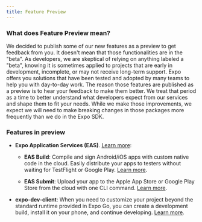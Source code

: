 ```yaml
---
title: Feature Preview
---
```


### What does Feature Preview mean?

We decided to publish some of our new features as a preview to get feedback from you. It doesn't mean that those functionalities are in the "beta". As developers, we are skeptical of relying on anything labeled a "beta", knowing it is sometimes applied to projects that are early in development, incomplete, or may not receive long-term support. Expo offers you solutions that have been tested and adopted by many teams to help you with day-to-day work. The reason those features are published as a preview is to hear your feedback to make them better. We treat that period as a time to better understand what developers expect from our services and shape them to fit your needs. While we make those improvements, we expect we will need to make breaking changes in those packages more frequently than we do in the Expo SDK.

### Features in preview

- **Expo Application Services (EAS)**. [Learn more](/eas):

  - **EAS Build**: Compile and sign Android/iOS apps with custom native code in the cloud. Easily distribute your apps to testers without waiting for TestFlight or Google Play. [Learn more](/build/introduction.md).

  - **EAS Submit**: Upload your app to the Apple App Store or Google Play Store from the cloud with one CLI command. [Learn more](/submit/introduction.md).

- **expo-dev-client**: When you need to customize your project beyond the standard runtime provided in Expo Go, you can create a development build, install it on your phone, and continue developing. [Learn more](/development/introduction.md).
